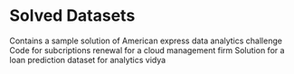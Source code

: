 # Solved Datasets
Contains a sample solution of American express data analytics challenge
Code for subcriptions renewal for a cloud management firm
Solution for a loan prediction dataset for analytics vidya
